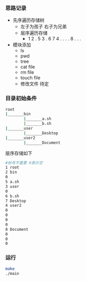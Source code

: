 ### 思路记录
- 先序遍历存储树
  - 左子为孩子 右子为兄弟
  - 层序遍历存储
    - 1 2 . 5 3 . 6 7 4 . . . . 8 . . .
- 模块添加
  - ls
  - pwd
  - tree
  - cat file
  - rm file
  - touch file
  - 修改文件 待定

### 目录初始条件
```sh
root
|_______bin
        |_______a.sh
        |_______b.sh
|_______user
        |_______Desktop
|_______user2
        |_______Document
```

层序存储如下
```sh
#标号不重要 0表示空
1 root
2 bin
0 
5 a.sh
3 user
0 
6 b.sh
7 Desktop
4 user2
0
0
0
0
8 Document
0
0
0
```

### 运行
```sh
make
./main
```